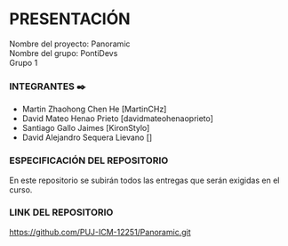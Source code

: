 # PRESENTACIÓN
Nombre del proyecto: Panoramic <br />
Nombre del grupo: PontiDevs <br />
 Grupo 1 <br />

### INTEGRANTES ✒️
- Martin Zhaohong Chen He [MartinCHz] <br />
- David Mateo Henao Prieto [davidmateohenaoprieto] <br />
- Santiago Gallo Jaimes [KironStylo] <br />
- David Alejandro Sequera Lievano [] <br />

### ESPECIFICACIÓN DEL REPOSITORIO
En este repositorio se subirán todos las entregas que serán exigidas en el curso.

### LINK DEL REPOSITORIO
https://github.com/PUJ-ICM-12251/Panoramic.git
